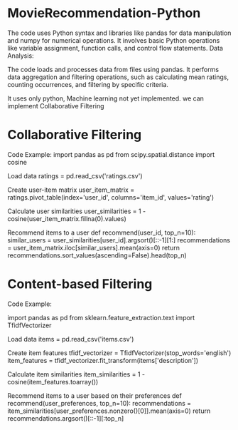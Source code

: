 # MovieRecommendation-Python


The code uses Python syntax and libraries like pandas for data manipulation and numpy for numerical operations.
It involves basic Python operations like variable assignment, function calls, and control flow statements.
Data Analysis:

The code loads and processes data from files using pandas.
It performs data aggregation and filtering operations, such as calculating mean ratings, counting occurrences, and filtering by specific criteria.

It uses only python, Machine learning not yet implemented. we can implement Collaborative Filtering

# Collaborative Filtering
Code Example:
import pandas as pd
from scipy.spatial.distance import cosine

 Load data
ratings = pd.read_csv('ratings.csv')

Create user-item matrix
user_item_matrix = ratings.pivot_table(index='user_id', columns='item_id', values='rating')

Calculate user similarities
user_similarities = 1 - cosine(user_item_matrix.fillna(0).values)

Recommend items to a user
def recommend(user_id, top_n=10):
    similar_users = user_similarities[user_id].argsort()[::-1][1:]
    recommendations = user_item_matrix.iloc[similar_users].mean(axis=0)
    return recommendations.sort_values(ascending=False).head(top_n)

# Content-based Filtering
Code Example:

import pandas as pd
from sklearn.feature_extraction.text import TfidfVectorizer

 Load data
items = pd.read_csv('items.csv')

Create item features
tfidf_vectorizer = TfidfVectorizer(stop_words='english')
item_features = tfidf_vectorizer.fit_transform(items['description'])

 Calculate item similarities
item_similarities = 1 - cosine(item_features.toarray())

Recommend items to a user based on their preferences
def recommend(user_preferences, top_n=10):
    recommendations = item_similarities[user_preferences.nonzero()[0]].mean(axis=0)
    return recommendations.argsort()[::-1][:top_n]
